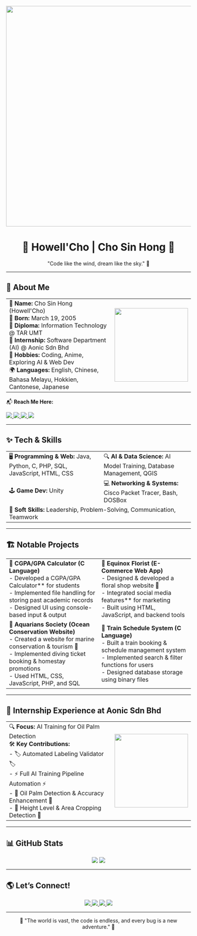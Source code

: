 <!-- Header with Ghibli GIF -->
<p align="center">
  <img src="https://media2.giphy.com/media/v1.Y2lkPTc5MGI3NjExcXM2cXdnZW96aWp4ZXRpOW53eXI0MTVsM2Z2ZXF5anJtcXh0bnR5dCZlcD12MV9pbnRlcm5hbF9naWZfYnlfaWQmY3Q9Zw/N3yLGQ1oMYfGU/giphy.gif" width="600"/>
</p>

<h1 align="center">🌿 Howell'Cho | Cho Sin Hong 🌿</h1>
<p align="center">"Code like the wind, dream like the sky." 🍃</p>

---

## 🌱 About Me  
<table>
  <tr>
    <td>
      🏡 <strong>Name:</strong> Cho Sin Hong (Howell'Cho) <br>
      🎂 <strong>Born:</strong> March 19, 2005 <br>
      🏫 <strong>Diploma:</strong> Information Technology @ TAR UMT <br>
      💼 <strong>Internship:</strong> Software Department (AI) @ Aonic Sdn Bhd <br>
      🎨 <strong>Hobbies:</strong> Coding, Anime, Exploring AI & Web Dev <br>
      🌍 <strong>Languages:</strong> English, Chinese, Bahasa Melayu, Hokkien, Cantonese, Japanese  
    </td>
    <td align="center">
      <img src="https://media4.giphy.com/media/v1.Y2lkPTc5MGI3NjExMTB3eHd5dGVpc2J3amhsOXJnZXV1YzloOGNvNngycnBqcDAwOGdqZiZlcD12MV9pbnRlcm5hbF9naWZfYnlfaWQmY3Q9Zw/jIqh3ym2s7GU/giphy.gif" width="200"/>
    </td>
  </tr>
</table>

📬 **Reach Me Here:**  
<p>
  <a href="https://www.instagram.com/howellcho/" target="_blank">
    <img src="https://img.shields.io/badge/Instagram-HowellCho-purple?style=for-the-badge&logo=instagram"/>
  </a>
  <a href="mailto:chosh-wk23@student.tarc.edu.my">
    <img src="https://img.shields.io/badge/Email-D14836?style=for-the-badge&logo=gmail&logoColor=white"/>
  </a>
  <a href="https://linkedin.com/in/howellcho" target="_blank">
    <img src="https://img.shields.io/badge/LinkedIn-0077B5?style=for-the-badge&logo=linkedin&logoColor=white"/>
  </a>
  <a href="https://x.com/howellcho61044" target="_blank">
    <img src="https://img.shields.io/badge/Twitter-1DA1F2?style=for-the-badge&logo=twitter&logoColor=white"/>
  </a>
</p>

---

## ✨ Tech & Skills  
<table>
  <tr>
    <td>🖥 <strong>Programming & Web:</strong> Java, Python, C, PHP, SQL, JavaScript, HTML, CSS</td>
    <td>🔍 <strong>AI & Data Science:</strong> AI Model Training, Database Management, QGIS</td>
  </tr>
  <tr>
    <td>🕹 <strong>Game Dev:</strong> Unity</td>
    <td>💻 <strong>Networking & Systems:</strong> Cisco Packet Tracer, Bash, DOSBox</td>
  </tr>
  <tr>
    <td colspan="2">🌱 <strong>Soft Skills:</strong> Leadership, Problem-Solving, Communication, Teamwork</td>
  </tr>
</table>

---

## 🏗️ Notable Projects  
<table>
  <tr>
    <td width="50%">
      🌟 <strong>CGPA/GPA Calculator (C Language)</strong><br>
      - Developed a CGPA/GPA Calculator** for students <br>
      - Implemented file handling for storing past academic records <br>
      - Designed UI using console-based input & output  
    </td>
    <td width="50%">
      🌸 <strong>Equinox Florist (E-Commerce Web App)</strong><br>
      - Designed & developed a floral shop website 🌺 <br>
      - Integrated social media features** for marketing <br>
      - Built using HTML, JavaScript, and backend tools
    </td>
  </tr>
  <tr>
    <td width="50%">
      🌊 <strong>Aquarians Society (Ocean Conservation Website)</strong><br>
      - Created a website for marine conservation & tourism 🐠 <br>
      - Implemented diving ticket booking & homestay promotions <br>
      - Used HTML, CSS, JavaScript, PHP, and SQL 
    </td>
    <td width="50%">
      🚆 <strong>Train Schedule System (C Language)</strong><br>
      - Built a train booking & schedule management system <br>
      - Implemented search & filter functions for users <br>
      - Designed database storage using binary files  
    </td>
  </tr>
</table>

---

## 🤖 Internship Experience at Aonic Sdn Bhd  
<table>
  <tr>
    <td>
      🔍 <strong>Focus:</strong> AI Training for Oil Palm Detection <br>
      🛠 <strong>Key Contributions:</strong> <br>
      - 🏷️ Automated Labeling Validator 🏷️ <br>
      - ⚡ Full AI Training Pipeline Automation ⚡ <br>
      - 🌾 Oil Palm Detection & Accuracy Enhancement 🌾 <br>
      - 📏 Height Level & Area Cropping Detection 📏  
    </td>
    <td align="center">
      <img src="https://media1.giphy.com/media/v1.Y2lkPTc5MGI3NjExdnR1dGFoeDg3aHRjc3NmbDQ2MWZiYmZubm42ZXg5b3R2Z3owcjcydSZlcD12MV9pbnRlcm5hbF9naWZfYnlfaWQmY3Q9Zw/S5uMJDmtnATLbjjw3h/giphy.gif" width="200"/>
    </td>
  </tr>
</table>

---

## 📊 GitHub Stats  
<p align="center">
  <img src="https://github-readme-stats.vercel.app/api?username=HowellGH&show_icons=true&theme=calm&hide_border=true&border_radius=20"/>
  <img src="https://github-readme-streak-stats.herokuapp.com/?user=HowellGH&theme=calm&hide_border=true&border_radius=20"/>
</p>

---

## 🌎 Let’s Connect!  
<p align="center">
  <a href="https://linkedin.com/in/howellcho" target="_blank">
    <img src="https://img.shields.io/badge/LinkedIn-0077B5?style=for-the-badge&logo=linkedin&logoColor=white"/>
  </a>
  <a href="https://x.com/howellcho61044" target="_blank">
    <img src="https://img.shields.io/badge/Twitter-1DA1F2?style=for-the-badge&logo=twitter&logoColor=white"/>
  </a>
  <a href="mailto:chosh-wk23@student.tarc.edu.my">
    <img src="https://img.shields.io/badge/-Email-D14836?style=for-the-badge&logo=gmail&logoColor=white"/>
  </a>
  <a href="https://www.instagram.com/howellcho/" target="_blank">
    <img src="https://img.shields.io/badge/Instagram-E4405F?style=for-the-badge&logo=instagram&logoColor=white"/>
  </a>
</p>

---

<p align="center">🍃 "The world is vast, the code is endless, and every bug is a new adventure." 🍃</p>

